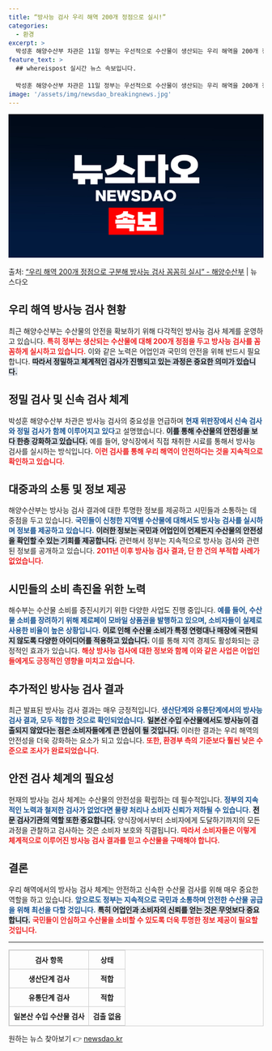 ```yaml
---
title: “방사능 검사 우리 해역 200개 정점으로 실시!”
categories:
  - 환경
excerpt: >
  박성훈 해양수산부 차관은 11일 정부는 우선적으로 수산물이 생산되는 우리 해역을 200개 정점으로 구분해 꼼…
feature_text: >
  ## whereispost 실시간 뉴스 속보입니다.

  박성훈 해양수산부 차관은 11일 정부는 우선적으로 수산물이 생산되는 우리 해역을 200개 정점으로 구분해 꼼…
image: '/assets/img/newsdao_breakingnews.jpg'
---
```


![뉴스다오 속보](/assets/img/newsdao_breakingnews.jpg)

<p>출처: <a href="https://newsdao.kr/1883" rel="dofollow">“우리 해역 200개 정점으로 구분해 방사능 검사 꼼꼼히 실시” - 해양수산부</a> | 뉴스다오</p>

<h2 data-ke-size="size26">우리 해역 방사능 검사 현황</h2>

<p data-ke-size="size16">최근 해양수산부는 수산물의 안전을 확보하기 위해 다각적인 방사능 검사 체계를 운영하고 있습니다. <b><span style="color: #ee2323;">특히 정부는 생산되는 수산물에 대해 200개 정점을 두고 방사능 검사를 꼼꼼하게 실시하고 있습니다.</span></b> 이와 같은 노력은 어업인과 국민의 안전을 위해 반드시 필요합니다. <b><span style="background-color: #21538527;"> 따라서 정밀하고 체계적인 검사가 진행되고 있는 과정은 중요한 의미가 있습니다.</span></b> </p>

<p data-ke-size="size16"></p>

<h2 data-ke-size="size26">정밀 검사 및 신속 검사 체계</h2>

<p data-ke-size="size16">박성훈 해양수산부 차관은 방사능 검사의 중요성을 언급하며 <b><span style="color: #1a5490;">현재 위판장에서 신속 검사와 정밀 검사가 함께 이루어지고 있다</span></b>고 설명했습니다. <b><span style="background-color: #21538527;">이를 통해 수산물의 안전성을 보다 한층 강화하고 있습니다.</span></b> 예를 들어, 양식장에서 직접 채취한 시료를 통해서 방사능 검사를 실시하는 방식입니다. <b><span style="color: #ee2323;">이런 검사를 통해 우리 해역이 안전하다는 것을 지속적으로 확인하고 있습니다.</span></b> </p>

<p data-ke-size="size16"></p>

<h2 data-ke-size="size26">대중과의 소통 및 정보 제공</h2>

<p data-ke-size="size16">해양수산부는 방사능 검사 결과에 대한 투명한 정보를 제공하고 시민들과 소통하는 데 중점을 두고 있습니다. <b><span style="color: #1a5490;">국민들이 신청한 지역별 수산물에 대해서도 방사능 검사를 실시하며 정보를 제공하고 있습니다.</span></b> <b><span style="background-color: #21538527;">이러한 정보는 국민과 어업인이 언제든지 수산물의 안전성을 확인할 수 있는 기회를 제공합니다.</span></b> 관련해서 정부는 지속적으로 방사능 검사와 관련된 정보를 공개하고 있습니다. <b><span style="color: #ee2323;">2011년 이후 방사능 검사 결과, 단 한 건의 부적합 사례가 없었습니다.</span></b> </p>

<p data-ke-size="size16"></p>

<h2 data-ke-size="size26">시민들의 소비 촉진을 위한 노력</h2>

<p data-ke-size="size16">해수부는 수산물 소비를 증진시키기 위한 다양한 사업도 진행 중입니다. <b><span style="color: #1a5490;">예를 들어, 수산물 소비를 장려하기 위해 제로페이 모바일 상품권을 발행하고 있으며, 소비자들이 실제로 사용한 비율이 높은 상황입니다.</span></b> <b><span style="background-color: #21538527;">이로 인해 수산물 소비가 특정 연령대나 매장에 국한되지 않도록 다양한 아이디어를 적용하고 있습니다.</span></b> 이를 통해 지역 경제도 활성화되는 긍정적인 효과가 있습니다. <b><span style="color: #ee2323;">해상 방사능 검사에 대한 정보와 함께 이와 같은 사업은 어업인들에게도 긍정적인 영향을 미치고 있습니다.</span></b> </p>

<p data-ke-size="size16"></p>

<h2 data-ke-size="size26">추가적인 방사능 검사 결과</h2>

<p data-ke-size="size16">최근 발표된 방사능 검사 결과는 매우 긍정적입니다. <b><span style="color: #1a5490;">생산단계와 유통단계에서의 방사능 검사 결과, 모두 적합한 것으로 확인되었습니다.</span></b> <b><span style="background-color: #21538527;">일본산 수입 수산물에서도 방사능이 검출되지 않았다는 점은 소비자들에게 큰 안심이 될 것입니다.</span></b> 이러한 결과는 우리 해역의 안전성을 더욱 강화하는 요소가 되고 있습니다. <b><span style="color: #ee2323;">또한, 환경부 측의 기준보다 훨씬 낮은 수준으로 조사가 완료되었습니다.</span></b> </p>

<p data-ke-size="size16"></p>

<h2 data-ke-size="size26">안전 검사 체계의 필요성</h2>

<p data-ke-size="size16">현재의 방사능 검사 체계는 수산물의 안전성을 확립하는 데 필수적입니다. <b><span style="color: #1a5490;">정부의 지속적인 노력과 철저한 검사가 없었다면 물량 처리나 소비자 신뢰가 저하될 수 있습니다.</span></b> <b><span style="background-color: #21538527;">전문 검사기관의 역할 또한 중요합니다.</span></b> 양식장에서부터 소비자에게 도달하기까지의 모든 과정을 관찰하고 검사하는 것은 소비자 보호와 직결됩니다. <b><span style="color: #ee2323;">따라서 소비자들은 이렇게 체계적으로 이루어진 방사능 검사 결과를 믿고 수산물을 구매해야 합니다.</span></b> </p>

<p data-ke-size="size16"></p>

<h2 data-ke-size="size26">결론</h2>

<p data-ke-size="size16">우리 해역에서의 방사능 검사 체계는 안전하고 신속한 수산물 검사를 위해 매우 중요한 역할을 하고 있습니다. <b><span style="color: #1a5490;">앞으로도 정부는 지속적으로 국민과 소통하며 안전한 수산물 공급을 위해 최선을 다할 것입니다.</span></b> <b><span style="background-color: #21538527;">특히 어업인과 소비자의 신뢰를 얻는 것은 무엇보다 중요합니다.</span></b> <b><span style="color: #ee2323;">국민들이 안심하고 수산물을 소비할 수 있도록 더욱 투명한 정보 제공이 필요할 것입니다.</span></b> </p>

<p data-ke-size="size16"></p>

<hr/>

<table style="width: 100%; border: 1px solid #ccc; border-collapse: collapse;">
    <thead>
        <tr>
            <th style="text-align: center; border: 1px solid #ccc; padding: 8px;"><b>검사 항목</b></th>
            <th style="text-align: center; border: 1px solid #ccc; padding: 8px;"><b>상태</b></th>
        </tr>
    </thead>
    <tbody>
        <tr>
            <td style="text-align: center; border: 1px solid #ccc; padding: 8px;"><b>생산단계 검사</b></td>
            <td style="text-align: center; border: 1px solid #ccc; padding: 8px;"><b>적합</b></td>
        </tr>
        <tr>
            <td style="text-align: center; border: 1px solid #ccc; padding: 8px;"><b>유통단계 검사</b></td>
            <td style="text-align: center; border: 1px solid #ccc; padding: 8px;"><b>적합</b></td>
        </tr>
        <tr>
            <td style="text-align: center; border: 1px solid #ccc; padding: 8px;"><b>일본산 수입 수산물 검사</b></td>
            <td style="text-align: center; border: 1px solid #ccc; padding: 8px;"><b>검출 없음</b></td>
        </tr>
    </tbody>
</table>

<p data-ke-size="size16"></p> 

원하는 뉴스 찾아보기 👉 <a href="https://newsdao.kr" rel="dofollow">newsdao.kr</a>


